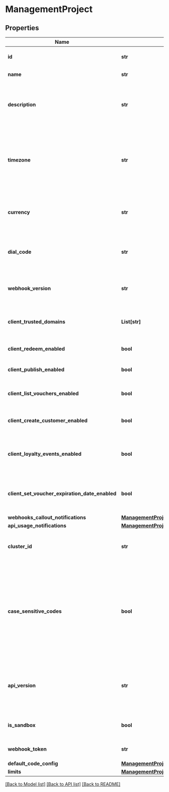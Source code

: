 # ManagementProject


## Properties

Name | Type | Description | Notes
------------ | ------------- | ------------- | -------------
**id** | **str** | Unique identifier of the project. | [optional] 
**name** | **str** | The name of the project. | [optional] 
**description** | **str** | A user-defined description of the project, e.g. its purpose, scope, region. | [optional] 
**timezone** | **str** | The time zone in which the project is established. It can be in the GMT format or in accordance with IANA time zone database. | [optional] 
**currency** | **str** | The currency used in the project. It is equal to a 3-letter ISO 4217 code. | [optional] 
**dial_code** | **str** | The country dial code for the project. It is equal to an ITU country code. | [optional] 
**webhook_version** | **str** | The webhook version used in the project. | [optional] [default to 'v2024-01-01']
**client_trusted_domains** | **List[str]** | An array of URL addresses that allow client requests. | [optional] 
**client_redeem_enabled** | **bool** | Enables client-side redemption. | [optional] 
**client_publish_enabled** | **bool** | Enables client-side publication. | [optional] 
**client_list_vouchers_enabled** | **bool** | Enables client-side listing of vouchers. | [optional] 
**client_create_customer_enabled** | **bool** | Enables client-side creation of customers. | [optional] 
**client_loyalty_events_enabled** | **bool** | Enables client-side events for loyalty and referral programs. | [optional] 
**client_set_voucher_expiration_date_enabled** | **bool** | Enables client-side setting of voucher expiration date. | [optional] 
**webhooks_callout_notifications** | [**ManagementProjectWebhooksCalloutNotifications**](ManagementProjectWebhooksCalloutNotifications.md) |  | [optional] 
**api_usage_notifications** | [**ManagementProjectApiUsageNotifications**](ManagementProjectApiUsageNotifications.md) |  | [optional] 
**cluster_id** | **str** | The identifier of the cluster where the project will be created. | [optional] 
**case_sensitive_codes** | **bool** | Determines if the vouchers in the project will be: - case sensitive - if &#x60;true&#x60;, &#x60;C0dE-cfV&#x60; is **not** equal to &#x60;c0de-cfv&#x60;), - case insensitive - if &#x60;false&#x60;, &#x60;C0dE-cfV&#x60; is equal to &#x60;c0de-cfv&#x60;. | [optional] 
**api_version** | **str** | The API version used in the project. Currently, the default and only value is &#x60;v2018-08-01&#x60;. | [optional] [default to 'v2018-08-01']
**is_sandbox** | **bool** | Determines if the project is a sandbox project. | [optional] 
**webhook_token** | **str** | Webhook token used for authentication. | [optional] 
**default_code_config** | [**ManagementProjectDefaultCodeConfig**](ManagementProjectDefaultCodeConfig.md) |  | [optional] 
**limits** | [**ManagementProjectLimits**](ManagementProjectLimits.md) |  | [optional] 

[[Back to Model list]](../README.md#documentation-for-models) [[Back to API list]](../README.md#documentation-for-api-endpoints) [[Back to README]](../README.md)


